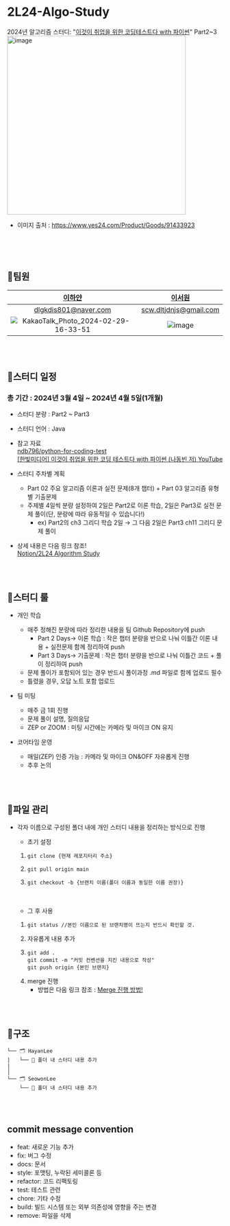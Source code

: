 # 2L24-Algo-Study
2024년 알고리즘 스터디: "[이것이 취업을 위한 코딩테스트다 with 파이썬](https://m.yes24.com/Goods/Detail/91433923)" Part2~3
<br>
<img width="417" alt="image" src="https://github.com/hayannn/CodingTest_Java/assets/102213509/5936d2f2-fbc9-47af-bd5c-ee4cab4199b5">
- 이미지 출처 : https://www.yes24.com/Product/Goods/91433923

<br>
<br>
<br>

## 📍팀원
| [이하얀](https://github.com/hayannn) | [이서원](https://github.com/SeoWonLeee) |
|:------------------------------------------------------:|:------------------------------------------------------:|
| dlgkdis801@naver.com | scw.dltjdnjs@gmail.com |
|![KakaoTalk_Photo_2024-02-29-16-33-51](https://github.com/hayannn/2L24-Algo-Study/assets/102213509/945783c7-6e0f-4e2a-81eb-d9737a6db6a7)  | ![image](https://github.com/SeoWonLeee/2L24-Algo-Study/assets/148112372/7a9e011a-b489-4500-beea-d299f5ad2af7) |

<br>
<br>


## 📍스터디 일정
### 총 기간 : 2024년 3월 4일 ~ 2024년 4월 5일(1개월)

- 스터디 분량 : Part2 ~ Part3  
- 스터디 언어 : Java
- 참고 자료 <br>
  [ndb796/python-for-coding-test](https://github.com/ndb796/python-for-coding-test)
  <br>
  [[한빛미디어] 이것이 취업을 위한 코딩 테스트다 with 파이썬 (나동빈 저) YouTube](https://www.youtube.com/watch?v=m-9pAwq1o3w&list=PLRx0vPvlEmdAghTr5mXQxGpHjWqSz0dgC)

- 스터디 주차별 계획
  - Part 02 주요 알고리즘 이론과 실전 문제(8개 챕터) + Part 03 알고리즘 유형별 기출문제
  - 주제별 4일씩 분량 설정하여 2일은 Part2로 이론 학습, 2일은 Part3로 실전 문제 풀이(단, 분량에 따라 유동적일 수 있습니다!)
      - ex) Part2의 ch3 그리디 학습 2일 → 그 다음 2일은 Part3 ch11 그리디 문제 풀이

- 상세 내용은 다음 링크 참조!<br>
[Notion/2L24 Algorithm Study](https://2l24algochallenge.notion.site/2L24-Algorithm-Study-77e4b708c7134fd9af9f9bda1d35ad5b?pvs=4)

<br>
<br>

## 📍스터디 룰
- 개인 학습
    - 매주 정해진 분량에 따라 정리한 내용을 팀 Github Repository에 push
        - Part 2 Days→ 이론 학습 : 작은 챕터 분량을 반으로 나눠 이틀간 이론 내용 + 실전문제 함께 정리하여 push
        - Part 3 Days→ 기출문제 : 작은 챕터 분량을 반으로 나눠 이틀간 코드 + 풀이 정리하여 push
    - 문제 풀이가 포함되어 있는 경우 반드시 풀이과정 .md 파일로 함께 업로드 필수
    - 틀렸을 경우, 오답 노트 포함 업로드
         
- 팀 미팅
    - 매주 금 1회 진행
    - 문제 풀이 설명, 질의응답
    - ZEP or ZOOM : 미팅 시간에는 카메라 및 마이크 ON 유지

- 코어타임 운영
    - 매일(ZEP) 인증 가능 : 카메라 및 마이크 ON&OFF 자유롭게 진행
    - 추후 논의

<br>
<br>

## 📍파일 관리
- 각자 이름으로 구성된 폴더 내에 개인 스터디 내용을 정리하는 방식으로 진행 <br>
  - 초기 설정
  1. ```
     git clone {현재 레포지터리 주소}
     ```
  2. ```
     git pull origin main
     ```
  3. ```
     git checkout -b {브랜치 이름(폴더 이름과 동일한 이름 권장)}
     ```
     <br>
     <br>

  - 그 후 사용
  1. ```
     git status //본인 이름으로 된 브랜치명이 뜨는지 반드시 확인할 것.
     ```
  2. 자유롭게 내용 추가
  3. ```
     git add .
     git commit -m "커밋 컨벤션을 지킨 내용으로 작성"
     git push origin {본인 브랜치}
     ```
  4. merge 진행<br>
     - 방법은 다음 링크 참조 : [Merge 진행 방법!](https://2l24algochallenge.notion.site/Merge-4f0f27f65df34f898e40a10a89041f14?pvs=4)
      

<br>
<br>

## 📍구조

```
└── 🗂 HayanLee
|   └── 📑 폴더 내 스터디 내용 추가
|
│
└── 🗂 SeowonLee
    └── 📑 폴더 내 스터디 내용 추가      
```

<br>
<br>

## commit message convention
- feat: 새로운 기능 추가
- fix: 버그 수정
- docs: 문서
- style: 포맷팅, 누락된 세미콜론 등
- refactor: 코드 리팩토링
- test: 테스트 관련
- chore: 기타 수정
- build: 빌드 시스템 또는 외부 의존성에 영향을 주는 변경
- remove: 파일을 삭제
